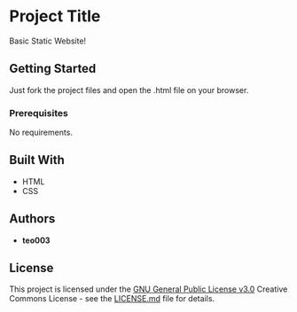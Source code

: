# Project Title

Basic Static Website!

## Getting Started

Just fork the project files and open the .html file on your browser.

### Prerequisites

No requirements.

## Built With

  - HTML
  - CSS

## Authors

  - **teo003**

## License

This project is licensed under the [GNU General Public License v3.0](LICENSE.md)
Creative Commons License - see the [LICENSE.md](LICENSE.md) file for
details.

